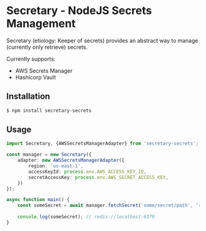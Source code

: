# Secretary - NodeJS Secrets Management

Secretary (etiology: Keeper of secrets) provides an abstract way to manage (currently only retrieve) secrets.

Currently supports:

* AWS Secrets Manager
* Hashicorp Vault


## Installation 

```bash
$ npm install secretary-secrets
```

## Usage

```typescript
import Secretary, {AWSSecretsManagerAdapter} from 'secretary-secrets';

const manager = new Secretary({
    adapter: new AWSSecretsManagerAdapter({
        region: 'us-east-1',
        accessKeyId: process.env.AWS_ACCESS_KEY_ID,
        secretAccessKey: process.env.AWS_SECRET_ACCESS_KEY,
    })
});

async function main() {
    const someSecret = await manager.fetchSecret('some/secret/path', 'redis_host');
    
    console.log(someSecret); // redis://localhost:6379
}
```
